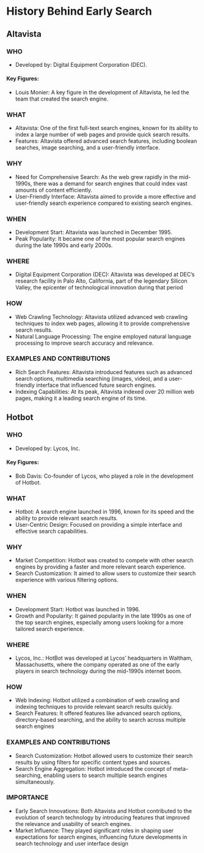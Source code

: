 # History Behind Early Search
## Altavista 
### WHO
- Developed by: Digital Equipment Corporation (DEC).
#### Key Figures:
- Louis Monier: A key figure in the development of Altavista, he led the team that created the search engine.
### WHAT
- Altavista: One of the first full-text search engines, known for its ability to index a large number of web pages and provide quick search results.
- Features: Altavista offered advanced search features, including boolean searches, image searching, and a user-friendly interface.
### WHY
- Need for Comprehensive Search: As the web grew rapidly in the mid-1990s, there was a demand for search engines that could index vast amounts of content efficiently.
- User-Friendly Interface: Altavista aimed to provide a more effective and user-friendly search experience compared to existing search engines.
### WHEN
- Development Start: Altavista was launched in December 1995.
- Peak Popularity: It became one of the most popular search engines during the late 1990s and early 2000s.
### WHERE
- Digital Equipment Corporation (DEC): Altavista was developed at DEC’s research facility in Palo Alto, California, part of the legendary Silicon Valley, the epicenter of technological innovation during that period
### HOW
- Web Crawling Technology: Altavista utilized advanced web crawling techniques to index web pages, allowing it to provide comprehensive search results.
- Natural Language Processing: The engine employed natural language processing to improve search accuracy and relevance.
### EXAMPLES AND CONTRIBUTIONS
- Rich Search Features: Altavista introduced features such as advanced search options, multimedia searching (images, video), and a user-friendly interface that influenced future search engines.
- Indexing Capabilities: At its peak, Altavista indexed over 20 million web pages, making it a leading search engine of its time.

## Hotbot
### WHO
- Developed by: Lycos, Inc.
#### Key Figures:
- Bob Davis: Co-founder of Lycos, who played a role in the development of Hotbot.
### WHAT
- Hotbot: A search engine launched in 1996, known for its speed and the ability to provide relevant search results.
- User-Centric Design: Focused on providing a simple interface and effective search capabilities.
### WHY
- Market Competition: Hotbot was created to compete with other search engines by providing a faster and more relevant search experience.
- Search Customization: It aimed to allow users to customize their search experience with various filtering options.
### WHEN
- Development Start: Hotbot was launched in 1996.
- Growth and Popularity: It gained popularity in the late 1990s as one of the top search engines, especially among users looking for a more tailored search experience.
### WHERE
- Lycos, Inc.: HotBot was developed at Lycos’ headquarters in Waltham, Massachusetts, where the company operated as one of the early players in search technology during the mid-1990s internet boom.
### HOW
- Web Indexing: Hotbot utilized a combination of web crawling and indexing techniques to provide relevant search results quickly.
- Search Features: It offered features like advanced search options, directory-based searching, and the ability to search across multiple search engines
### EXAMPLES AND CONTRIBUTIONS
- Search Customization: Hotbot allowed users to customize their search results by using filters for specific content types and sources.
- Search Engine Aggregation: Hotbot introduced the concept of meta-searching, enabling users to search multiple search engines simultaneously.

### IMPORTANCE
- Early Search Innovations: Both Altavista and Hotbot contributed to the evolution of search technology by introducing features that improved the relevance and usability of search engines.
- Market Influence: They played significant roles in shaping user expectations for search engines, influencing future developments in search technology and user interface design